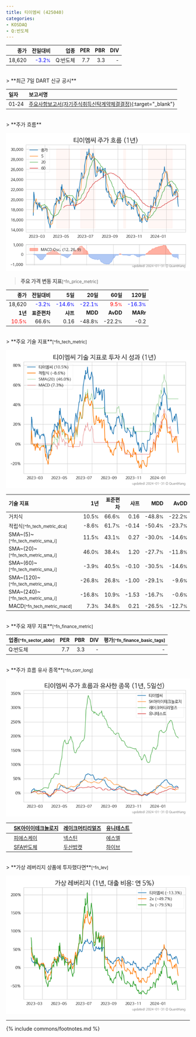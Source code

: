 ```yaml
---
title: 티이엠씨 (425040)
categories:
- KOSDAQ
- Q:반도체
---
```

| **종가** | **전일대비** | **업종** | **PER** | **PBR** | **DIV** |
| -------: | -----------: | -------: | ------: | ------: | ------: |
| 18,620 | <span style="color: blue">-3.2<small>%</small></span> | Q:반도체 | 7.7 | 3.3 | - |

<!-- more -->

<br>
> **최근 7일 DART 신규 공시**<a id="dart"></a>


| **일자** | **보고서명** |
| :--------- | :----------- |
| 01&#x2011;24 | [주요사항보고서(자기주식취득신탁계약체결결정)](https://dart.fss.or.kr/dsaf001/main.do?rcpNo=20240124000106){:target="_blank"} |

<br>
> **주가 흐름**<a id="price"></a>

![425040](/stock/images/425040.png)

> **주요 가격 변동 지표**<small>[^fn_price_metric]</small>

| **종가** | **전일대비** | **5일** | **20일** | **60일** | **120일** |
| -------: | -----------: | ------: | -------: | -------: | --------: |
| 18,620 | <span style="color: blue">-3.2<small>%</small></span> | <span style="color: blue">-14.6<small>%</small></span> | <span style="color: blue">-22.1<small>%</small></span> | <span style="color: red">9.5<small>%</small></span> | <span style="color: blue">-16.3<small>%</small></span> |
| **1년** | **표준편차** | **샤프** | **MDD** | **AvDD** | **MARr** |
| <span style="color: red">10.5<small>%</small></span> | 66.6<small>%</small> | 0.16 | -48.8<small>%</small> | -22.2<small>%</small> | -0.2 |

<br>
> **주요 기술 지표**<small>[^fn_tech_metric]</small>


![425040](/stock/images/425040_tech.png)

| **기술 지표** | **1년** | **표준편차** | **샤프** | **MDD** | **AvDD** |
| :------------ | ------: | -----------: | -------: | ------: | -------: |
| 거치식 | 10.5<small>%</small> | 66.6<small>%</small> | 0.16 | -48.8<small>%</small> | -22.2<small>%</small> |
| 적립식<small>[^fn_tech_metric_dca]</small> | -8.6<small>%</small> | 61.7<small>%</small> | -0.14 | -50.4<small>%</small> | -23.7<small>%</small> |
| SMA~(5)~<small>[^fn_tech_metric_sma_i]</small> | 11.5<small>%</small> | 43.1<small>%</small> | 0.27 | -30.0<small>%</small> | -14.6<small>%</small> |
| SMA~(20)~<small>[^fn_tech_metric_sma_i]</small> | 46.0<small>%</small> | 38.4<small>%</small> | 1.20 | -27.7<small>%</small> | -11.8<small>%</small> |
| SMA~(60)~<small>[^fn_tech_metric_sma_i]</small> | -3.9<small>%</small> | 40.5<small>%</small> | -0.10 | -30.5<small>%</small> | -14.6<small>%</small> |
| SMA~(120)~<small>[^fn_tech_metric_sma_i]</small> | -26.8<small>%</small> | 26.8<small>%</small> | -1.00 | -29.1<small>%</small> | -9.6<small>%</small> |
| SMA~(240)~<small>[^fn_tech_metric_sma_i]</small> | -16.8<small>%</small> | 10.9<small>%</small> | -1.53 | -16.7<small>%</small> | -0.6<small>%</small> |
| MACD<small>[^fn_tech_metric_macd]</small> | 7.3<small>%</small> | 34.8<small>%</small> | 0.21 | -26.5<small>%</small> | -12.7<small>%</small> |

<br>
> **주요 재무 지표**<small>[^fn_finance_metric]</small>

| **업종**<small>[^fn_sector_abbr]</small> | **PER** | **PBR** | **DIV** | **평가**<small>[^fn_finance_basic_tags]</small> |
| :--------------------------------------- | ------: | ------: | ------: | ----------------------------------------------: |
| Q:반도체 | 7.7 | 3.3 | - | - |

<br>
> **주가 흐름 유사 종목**<a id="corr"></a><small>[^fn_corr_long]</small>

![425040](/stock/images/425040_corr.png)

|    | [SK아이이테크놀로지](/361610/) | [레이크머티리얼즈](/281740/) | [유니테스트](/086390/) |
| :- | :------------------------------------- | :------------------------------------- | :--------------------------------------|
|    | [피에스케이](/319660/) | [넥스틴](/348210/) | [에스엘](/005850/) |
|    | [SFA반도체](/036540/) | [두산밥캣](/241560/) | [하이브](/352820/) |

<br>
> **가상 레버리지 상품에 투자했다면**<a id="2x"></a><small>[^fn_lev]</small>

![425040](/stock/images/425040_2x.png)

---
{% include commons/footnotes.md %}